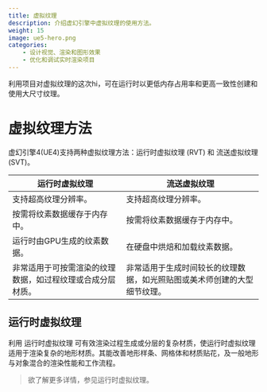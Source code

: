 ```yaml
---
title: 虚拟纹理
description: 介绍虚幻引擎中虚拟纹理的使用方法。
weight: 15
image: ue5-hero.png
categories:
    - 设计视觉、渲染和图形效果
    - 优化和调试实时渲染项目
---
```

利用项目对虚拟纹理的这次hi，可在运行时以更低内存占用率和更高一致性创建和使用大尺寸纹理。

# 虚拟纹理方法
虚幻引擎4(UE4)支持两种虚拟纹理方法：运行时虚拟纹理 (RVT) 和 流送虚拟纹理 (SVT)。

|运行时虚拟纹理|流送虚拟纹理|
|--|--|
|支持超高纹理分辨率。           |支持超高纹理分辨率。|
|按需将纹素数据缓存于内存中。   |按需将纹素数据缓存于内存中。|
|运行时由GPU生成的纹素数据。    |在硬盘中烘焙和加载纹素数据。|
|非常适用于可按需渲染的纹理数据，如过程纹理或合成分层材质。|非常适用于生成时间较长的纹理数据，如光照贴图或美术师创建的大型细节纹理。|

## 运行时虚拟纹理

利用 运行时虚拟纹理 可有效渲染过程生成或分层的复杂材质，使运行时虚拟纹理适用于渲染复杂的地形材质。其能改善地形样条、网格体和材质贴花，及一般地形与对象混合的渲染性能和工作流程。

> 欲了解更多详情，参见运行时虚拟纹理。